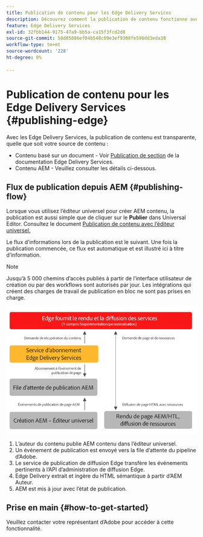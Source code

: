 ```yaml
---
title: Publication de contenu pour les Edge Delivery Services
description: Découvrez comment la publication de contenu fonctionne avec des Edge Delivery Services et comment publier AEM contenu avec des Edge Delivery Services.
feature: Edge Delivery Services
exl-id: 32fbb144-9175-47a9-bb5a-ca15f3fcd2d8
source-git-commit: 58d85886ef04b548c09e3ef9308fe596dd3eda38
workflow-type: tm+mt
source-wordcount: '228'
ht-degree: 0%

---
```


# Publication de contenu pour les Edge Delivery Services {#publishing-edge}

Avec les Edge Delivery Services, la publication de contenu est transparente, quelle que soit votre source de contenu :

* Contenu basé sur un document - Voir [Publication de section](/help/edge/docs/authoring.md) de la documentation Edge Delivery Services.
* Contenu AEM - Veuillez consulter les détails ci-dessous.

## Flux de publication depuis AEM {#publishing-flow}

Lorsque vous utilisez l’éditeur universel pour créer AEM contenu, la publication est aussi simple que de cliquer sur le **Publier** dans Universal Editor. Consultez le document [Publication de contenu avec l’éditeur universel.](/help/sites-cloud/authoring/universal-editor/publishing.md)

Le flux d’informations lors de la publication est le suivant. Une fois la publication commencée, ce flux est automatique et est illustré ici à titre d’information.

>[!NOTE]
>
>Jusqu’à 5 000 chemins d’accès publiés à partir de l’interface utilisateur de création ou par des workflows sont autorisés par jour. Les intégrations qui créent des charges de travail de publication en bloc ne sont pas prises en charge.

![Flux d’informations lors de la publication d’AEM vers des Edge Delivery Services](assets/publishing-flow.png)

1. L’auteur du contenu publie AEM contenu dans l’éditeur universel.
1. Un événement de publication est envoyé vers la file d’attente du pipeline d’Adobe.
1. Le service de publication de diffusion Edge transfère les événements pertinents à l’API d’administration de diffusion Edge.
1. Edge Delivery extrait et ingère du HTML sémantique à partir d’AEM Auteur.
1. AEM est mis à jour avec l’état de publication.

## Prise en main {#how-to-get-started}

Veuillez contacter votre représentant d’Adobe pour accéder à cette fonctionnalité.
